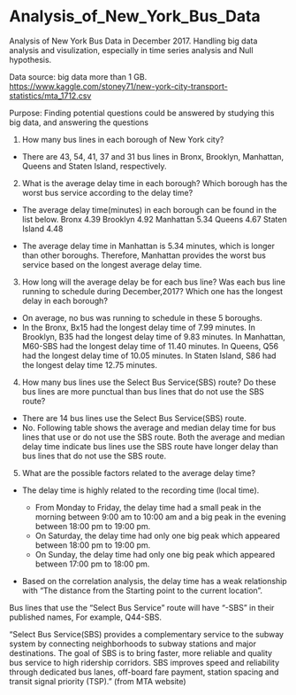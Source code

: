 # Analysis_of_New_York_Bus_Data
Analysis of New York Bus Data in December 2017. Handling big data analysis and visulization, especially in time series analysis and Null hypothesis.

Data source: big data more than 1 GB.
https://www.kaggle.com/stoney71/new-york-city-transport-statistics/mta_1712.csv

Purpose: Finding potential questions could be answered by studying this big data, and answering the questions

1. How many bus lines in each borough of New York city?

  - There are 43, 54, 41, 37 and 31 bus lines in Bronx, Brooklyn, Manhattan, Queens and Staten Island, respectively. 

2. What is the average delay time in each borough?
Which borough has the worst bus service according to the delay time?

  -	The average delay time(minutes) in each borough can be found in the list below. 
      Bronx	4.39
      Brooklyn	4.92
      Manhattan	5.34
      Queens	4.67
      Staten Island	4.48

  -	The average delay time in Manhattan is 5.34 minutes, which is longer than other boroughs. Therefore, Manhattan provides the worst bus service based on the longest average delay time. 


3. How long will the average delay be for each bus line? 
Was each bus line running to schedule during December,2017? 
Which one has the longest delay in each borough?

  -	On average, no bus was running to schedule in these 5 boroughs.
  -	In the Bronx, Bx15 had the longest delay time of 7.99 minutes. In Brooklyn, B35 had the longest delay time of 9.83 minutes. In Manhattan, M60-SBS had the longest delay time of 11.40 minutes. In Queens, Q56 had the longest delay time of 10.05 minutes. In Staten Island, S86 had the longest delay time 12.75 minutes.


4. How many bus lines use the Select Bus Service(SBS) route? 
Do these bus lines are more punctual than bus lines that do not use the SBS route? 

  -	There are  14 bus lines use the Select Bus Service(SBS) route.
  -	No. Following table shows the average and median delay time for bus lines that use or do not use the SBS route. Both the average and median delay time indicate bus lines use the SBS route have longer delay than bus lines that do not use the SBS route.


5. What are the possible factors related to the average delay time?
  - The delay time is highly related to the recording time (local time). 
    - From Monday to Friday, the delay time had a small peak in the morning between 9:00 am to 10:00 am and a big peak in the evening between 18:00 pm to 19:00 pm. 
    - On Saturday, the delay time had only one big peak which appeared between 18:00 pm to 19:00 pm.
    - On Sunday, the delay time had only one big peak which appeared between 17:00 pm to 18:00 pm. 
    
-	Based on the correlation analysis, the delay time has a weak relationship with “The distance from the Starting point to the current location”. 




Bus lines that use the “Select Bus Service” route will have “-SBS” in their published names, For example, Q44-SBS.

“Select Bus Service(SBS) provides a complementary service to the subway system by connecting neighborhoods to subway stations and major destinations. The goal of SBS is to bring faster, more reliable and quality bus service to high ridership corridors. SBS improves speed and reliability through dedicated bus lanes, off-board fare payment, station spacing and transit signal priority (TSP).” (from MTA website)
